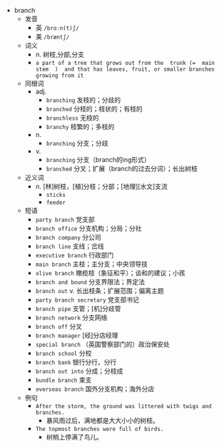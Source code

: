 - branch
  - 发音
    - 英 `/brɑːn(t)ʃ/`
    - 美 `/bræntʃ/`
  - 词义
    - n. 树枝,分部,分支
    - `a part of a tree that grows out from the  trunk (=  main stem  )  and that has leaves, fruit, or smaller branches growing from it`
  - 同根词
    - adj.
      - `branching` 发枝的；分歧的
      - `branched` 分枝的；枝状的；有枝的
      - `branchless` 无枝的
      - `branchy` 枝繁的；多枝的
    - n.
      - `branching` 分支；分歧
    - v.
      - `branching` 分支（branch的ing形式）
      - `branched` 分叉；扩展（branch的过去分词）；长出树枝
  - 近义词
    - n. [林]树枝，[植]分枝；分部；[地理][水文]支流
      - `sticks`
      - `feeder`
  - 短语
    - `party branch` 党支部 
    - `branch office` 分支机构；分局；分社 
    - `branch company` 分公司 
    - `branch line` 支线；岔线 
    - `executive branch` 行政部门 
    - `main branch` 主枝；主分支；中央领导技 
    - `olive branch` 橄榄枝（象征和平）；谈和的建议；小孩 
    - `branch and bound` 分支界限法；界定法 
    - `branch out` v. 长出枝条；扩展范围；偏离主题 
    - `party branch secretary` 党支部书记 
    - `branch pipe` 支管；[机]分歧管 
    - `branch network` 分支网络 
    - `branch off` 分叉 
    - `branch manager` [经]分店经理 
    - `special branch` （英国警察部门的）政治保安处 
    - `branch school` 分校 
    - `branch bank` 银行分行，分行 
    - `branch out into` 分成；分枝成 
    - `bundle branch` 束支 
    - `overseas branch` 国外分支机构；海外分店 
  - 例句
    - `After the storm, the ground was littered with twigs and branches.`
      - 暴风雨过后，满地都是大大小小的树枝。
    - `The topmost branches were full of birds.`
      - 树梢上停满了鸟儿。

